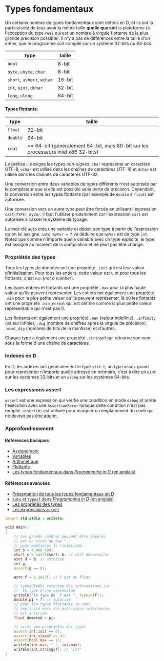 # Types fondamentaux

Un certains nombre de types fondamentaux sont définis en D, et ils ont la particularité de tous avoir la même taille **quelle que soit** la plateforme (à l'exception du type `real` qui est un nombre à virgule flottante de la plus grande précision possible).
Il n'y a pas de différences entre la taille d'un entier, que le programme soit compilé sur un système 32-bits ou 64-bits.


| type                          | taille
|-------------------------------|------------
|`bool`                         | 8-bit
|`byte`, `ubyte`, `char`        | 8-bit
|`short`, `ushort`, `wchar`     | 16-bit
|`int`, `uint`, `dchar`         | 32-bit
|`long`, `ulong`                | 64-bit

#### Types flottants:

| type    | taille
|---------|--------------------------------------------------
|`float`  | 32-bit
|`double` | 64-bit
|`real`   | >= 64-bit (généralement 64-bit, mais 80-bit sur les processeurs Intel x86 32-bits)

Le préfixe `u` désigne les types *non-signés*. `char` représente un caractère UTF-8, `wchar` est utilisé dans les chaînes de caractères UTF-16 et `dchar` est utilisé dans les chaînes de caractères UTF-32.

Une conversion entre deux variables de types différents n'est autorisée par le compilateur que si elle est possible sans perte de précision. Cependant, la conversion entre les types flottants (par exemple de `double` à `float`) est autorisée.

Une conversion vers un autre type peut être forcée en utilisant l'expression `cast(TYPE) myVar`. Il faut l'utiliser prudemment car l'expression `cast` est autorisée à casser le système de typage.

Le mot-clé `auto` crée une variable et déduit son type à partir de l'expression qu'on lui assigne. `auto myVar = 7` va déduire que `myVar` est de type `int`. Notez que comme n'importe quelle variable avec un type explicite, le type est assigné au moment de la compilation et ne peut pas être changé.

### Propriétés des types

Tous les types de données ont une propriété `.init` qui est leur valeur d'initialisation. Pour tous les entiers, cette valeur est `0` et pour tous les flottants, c'est `nan` (*not a number*).

Les types entiers et flottants ont une propriété `.max` pour la plus haute valeur qu'ils peuvent représenter. Les entiers ont également une propriété `.min` pour la plus petite valeur qu'ils peuvent représenter, là où les flottants ont une propriété `.min_normal` qui est définie comme la plus petite valeur représentable qui n'est pas 0.

Les flottants ont également une propriété `.nan` (valeur indéfinie), `.infinity` (valeur infinie), `.dig` (nombre de chiffres après la virgule de précision), `.mant_dig` (nombres de bits de la mantisse) et d'autres.

Chaque type a également une propriété `.stringof` qui retourne son nom sous la forme d'une chaîne de caractères.

### Indexes en D

En D, les indexes ont généralement le type `size_t`, un type assez grand pour représenter n'importe quelle adresse en mémoire, c'est à dire un `uint` sur les systèmes 32-bits et un `ulong` sur les systèmes 64-bits.

### Les expressions assert

`assert` est une expression qui vérifie une condition en mode `debug` et arrête l'exécution avec une `AssertionError` lorsque cette condition n'est pas remplie.
`assert(0)` est utilisée pour marquer un emplacement du code qui ne devrait pas être atteint.

### Approfondissement

#### Références basiques

- [Assignement](http://ddili.org/ders/d.en/assignment.html)
- [Variables](http://ddili.org/ders/d.en/variables.html)
- [Arithmétique](http://ddili.org/ders/d.en/arithmetic.html)
- [Flottants](http://ddili.org/ders/d.en/floating_point.html)
- [Les types fondamentaux dans _Programming in D_ (en anglais)](http://ddili.org/ders/d.en/types.html)

#### Références avancées

- [Présentation de tous les types fondamentaux en D](https://dlang.org/spec/type.html)
- [`auto` et `typeof` dans _Programming in D_ (en anglais)](http://ddili.org/ders/d.en/auto_and_typeof.html)
- [Les propriétés des types](https://dlang.org/spec/property.html)
- [Les expressions `assert`](https://dlang.org/spec/expression.html#AssertExpression)


```d
import std.stdio : writeln;

void main()
{
    // Les grands nombres peuvent être séparés
    // par un tiret du bas "_"
    // pour améliorer la lisibilité.
    int b = 7_000_000;
    short c = cast(short) b; // cast nécessaire
    uint d = b; // autorisé
    int g;
    assert(g == 0);

    auto f = 3.1415f; // f est un float

    // typeid(VAR) retourne des informations sur
    //  le type d'une expression
    writeln("le type de  f est ", typeid(f));
    double pi = f; // autorisé
    // pour les types flottants le cast
    // implicité vers des précisions inférieures
    // est autorisé.
    float demoted = pi;

    // accès aux propriétés des types
    assert(int.init == 0);
    assert(int.sizeof == 4);
    assert(bool.max == 1);
    writeln(int.min, " ", int.max);
    writeln(int.stringof); // "int"
}
```
